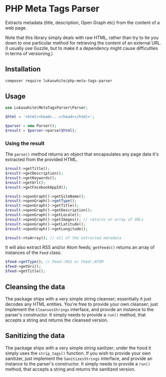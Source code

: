 # PHP Meta Tags Parser

Extracts metadata (title, description, Open Graph etc) from the content of a web page.

Note that this library simply deals with raw HTML, rather than try to tie you down to one particular method for retrieving the content of an external URL. (I usually use Guzzle, but to make it a dependency might cause difficulties in terms of versioning.)

## Installation

```bash
composer require lukaswhite/php-meta-tags-parser
```  

## Usage

```php
use Lukaswhite\MetaTagsParser\Parser;

$html = '<html><head>...</head></html>';

$parser = new Parser();
$result = $parser->parse($html);
```

### Using the result

The `parse()` method returns an object that encapsulates any page data it's extracted from the provided HTML.

```php
$result->getTitle();
$result->getDescription();
$result->getKeywords();
$result->getUrl();
$result->getFacebookAppId();

$result->openGraph()->getSiteName();
$result->openGraph()->getType();
$result->openGraph()->getTitle();
$result->openGraph()->getDescription();
$result->openGraph()->getLocale();
$result->openGraph()->getImages(); // returns an array of URLs
$result->openGraph()->getLatitude();
$result->openGraph()->getLongitude();

$result->toArray(); // all of the extracted metadata
```

It will also extract RSS and/or Atom feeds; `getFeeds()` returns an array of instances of the `Feed` class:

```php
$feed->getType(); // Feed::RSS or Feed::ATOM
$feed->getUri();
$feed->getTitle();
```

## Cleansing the data

The package ships with a very simple string cleanser; essentially it just decodes any HTML entities. You're free to provide your own cleanser; just implement the `CleansesStrings` interface, and provide an instance to the parser's constructor. It simply needs to provide a `run()` method, that accepts a string and returns the cleansed version.

## Sanitizing the data

The package ships with a very simple string sanitzer; under the hood it simply uses the `strip_tags()` function. If you wish to provide your own sanitizer, just implement the `SanitizesStrings` interface, and provide an instance to the parser's constructor. It simply needs to provide a `run()` method, that accepts a string and returns the sanitized version.